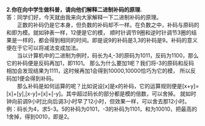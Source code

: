 **2.你在向中学生做科普，请向他们解释二进制补码的原理.**  
答：同学们好，今天就由我来向大家解释一下二进制补码的原理。  
    　　正数的补码仍是它本身，但负数的补码却不一样。在负数之中，补码与原码的和即为模。就如钟表一样，12便是它的模，
    顺时针调节9圈和逆时针调节3圈的结果是一样的，都会得到相同的时间。即是说9的补码是3,3的补码是9。补码的意义便在于它可以将减法变成加法。  
    　　当以计算机中的二进制为例时，码长为4,-3的原码为1011，反码为1100，那么它的补码便是反码再加1，即1101。
    那么为什么要加1呢？我们将-3的原码和反码相加会发现结果为1111，这时候再加1会得到10000,10000恰巧为它的模，
    所以反码加1便会得到补码。  
    　　那么补码是如何运算的呢？比如说设[x]是x的补码，它的运算规则便是[x+y]=[x]+[y],[x-y]=[x]+[-y]。其中超过码长的部分都是模的倍数，可以舍掉。
      就如时钟向前调9小时比向后调3小时早了12小时，但效果一样，可以舍去那12小时。
      例：码长为4，求5-3。5的补码为0101，-3的补码为1101，和为10010，把最高的1舍掉，得到0010，即是2。
